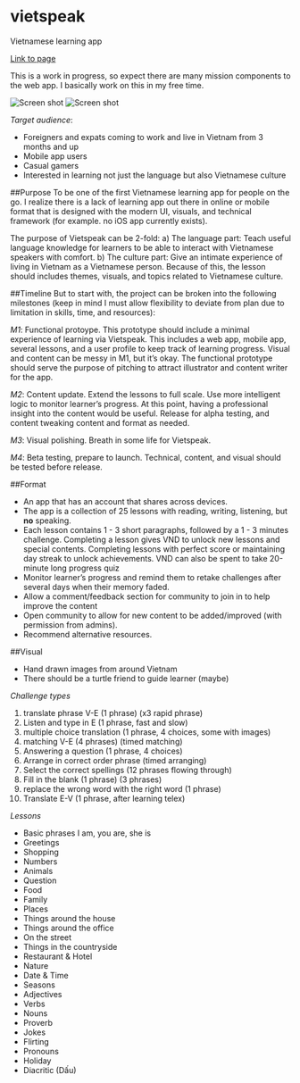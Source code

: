 # vietspeak
Vietnamese learning app

[Link to page](http://vietspeak.meteor.com/landingPage)

This is a work in progress, so expect there are many mission components to the web app. I basically work on this in my free time.

![Screen shot](https://s3-us-west-2.amazonaws.com/trle/vietspeak/Vietspeak_1.png)
![Screen shot](https://s3-us-west-2.amazonaws.com/trle/vietspeak/Vietspeak_2.png)

*Target audience*:
- Foreigners and expats coming to work and live in Vietnam from 3 months and up
- Mobile app users
- Casual gamers
- Interested in learning not just the language but also Vietnamese culture

##Purpose
To be one of the first Vietnamese learning app for people on the go. I realize there is a lack of learning app out there in online or mobile format that is designed with the modern UI, visuals, and technical framework (for example. no iOS app currently exists).

The purpose of Vietspeak can be 2-fold:
a) The language part: Teach useful language knowledge for learners to be able to interact with Vietnamese speakers with comfort.
b) The culture part: Give an intimate experience of living in Vietnam as a Vietnamese person. Because of this, the lesson should includes themes, visuals, and topics related to Vietnamese culture.

##Timeline
But to start with, the project can be broken into the following milestones (keep in mind I must allow flexibility to deviate from plan due to limitation in skills, time, and resources):

*M1*: Functional protoype. This prototype should include a minimal experience of learning via Vietspeak. This includes a web app, mobile app, several lessons, and a user profile to keep track of learning progress. Visual and content can be messy in M1, but it’s okay. The functional prototype should serve the purpose of pitching to attract illustrator and content writer for the app.

*M2*: Content update. Extend the lessons to full scale. Use more intelligent logic to monitor learner’s progress. At this point, having a professional insight into the content would be useful. Release for alpha testing, and content tweaking content and format as needed.

*M3*: Visual polishing. Breath in some life for Vietspeak.

*M4*: Beta testing, prepare to launch. Technical, content, and visual should be tested before release.

##Format
- An app that has an account that shares across devices.
- The app is a collection of 25 lessons with reading, writing, listening, but **no** speaking.
- Each lesson contains 1 - 3 short paragraphs, followed by a 1 - 3 minutes challenge. Completing a lesson gives VND to unlock new lessons and special contents. Completing lessons with perfect score or maintaining day streak to unlock achievements. VND can also be spent to take 20-minute long progress quiz
- Monitor learner’s progress and remind them to retake challenges after several days when their memory faded.
- Allow a comment/feedback section for community to join in to help improve the content
- Open community to allow for new content to be added/improved (with permission from admins).
- Recommend alternative resources.

##Visual
- Hand drawn images from around Vietnam
- There should be a turtle friend to guide learner (maybe)

*Challenge types*

1. translate phrase V-E (1 phrase) (x3 rapid phrase)
2. Listen and type in E (1 phrase, fast and slow)
3. multiple choice translation (1 phrase, 4 choices, some with images)
4. matching V-E (4 phrases) (timed matching)
5. Answering a question (1 phrase, 4 choices)
6. Arrange in correct order phrase (timed arranging)
7. Select the correct spellings (12 phrases flowing through)
8. Fill in the blank (1 phrase) (3 phrases)
9. replace the wrong word with the right word (1 phrase)
10. Translate E-V (1 phrase, after learning telex)

*Lessons*

- Basic phrases I am, you are, she is
- Greetings
- Shopping
- Numbers
- Animals
- Question
- Food
- Family
- Places
- Things around the house
- Things around the office
- On the street
- Things in the countryside
- Restaurant & Hotel
- Nature
- Date & Time
- Seasons
- Adjectives
- Verbs
- Nouns
- Proverb
- Jokes
- Flirting
- Pronouns
- Holiday
- Diacritic (Dấu)

